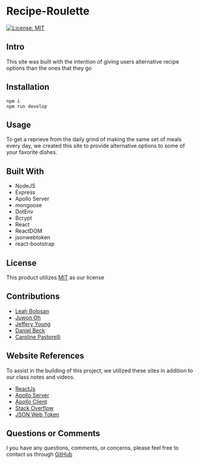 # Recipe-Roulette
[![License: MIT](https://img.shields.io/badge/License-MIT-yellow.svg)](https://opensource.org/licenses/MIT)

## Intro
This site was built with the intention of giving users alternative recipe options than the ones that they go 
## Installation
```
npm i 
npm run develop
```
## Usage
To get a reprieve from the daily grind of making the same set of meals every day, we created this site to provide alternative options to some of your favorite dishes. 

## Built With
- NodeJS
- Express
- Apollo Server
- mongoose
- DotEnv
- Bcrypt
- React
- ReactDOM
- jsonwebtoken
- react-bootstrap 

## License
This product utilizes [MIT](https://opensource.org/licenses/MIT) as our license

## Contributions
- [Leah Bolosan](https://github.com/Leah3232)
- [Juwon Oh](https://github.com/Juwonoh41)
- [Jeffery Young](https://github.com/JMYoung93)
- [Daniel Beck](https://github.com/beckdan)
- [Caroline Pastorelli](https://github.com/cpastorelli)

## Website References
To assist in the building of this project, we utilized these sites in addition to our class notes and videos.

- [ReactJs](https://reactjs.org/)
- [Apollo Server](https://www.npmjs.com/package/apollo-server)
- [Apollo Client](https://www.npmjs.com/package/apollo-client)
- [Stack Overflow](https://stackoverflow.com/)
- [JSON Web Token](https://www.npmjs.com/package/jsonwebtoken)

## Questions or Comments
I you have any questions, comments, or concerns, please feel free to contact us through [GitHub](https://github.com/JMYoung93)